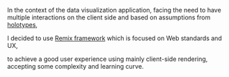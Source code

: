 In the context of the data visualization application,
facing the need to have multiple interactions on the client side and based on assumptions from [holotypes](https://jasonformat.com/application-holotypes/),

I decided to use [Remix framework](https://remix.run/) which is focused on Web standards and UX,

to achieve a good user experience using mainly client-side rendering,
accepting some complexity and learning curve.
